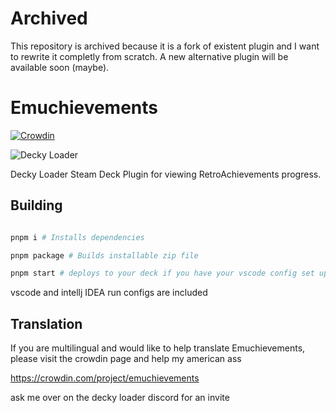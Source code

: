 # Archived
This repository is archived because it is a fork of existent plugin and I want to rewrite it completly from scratch. A new alternative plugin will be available soon (maybe).

# Emuchievements 
[![Crowdin](https://badges.crowdin.net/emuchievements/localized.svg)](https://crowdin.com/project/emuchievements)

![Decky Loader](https://img.shields.io/badge/dynamic/json?url=https%3A%2F%2Fplugins.deckbrew.xyz%2Fplugins&query=%24%5B%3F(%40.name%20%3D%3D%20'Emuchievements')%5D.downloads&suffix=%20installs&label=decky&color=3ea6a3)

Decky Loader Steam Deck Plugin for viewing RetroAchievements progress.

## Building

```bash

pnpm i # Installs dependencies

pnpm package # Builds installable zip file

pnpm start # deploys to your deck if you have your vscode config set up for deployment (developer thing)

```

vscode and intellj IDEA run configs are included

## Translation

If you are multilingual and would like to help translate Emuchievements, please visit the crowdin page and help my american ass

https://crowdin.com/project/emuchievements

ask me over on the decky loader discord for an invite



